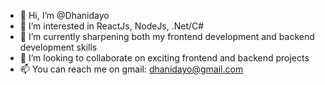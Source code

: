 - 👋 Hi, I’m @Dhanidayo
- 👀 I’m interested in ReactJs, NodeJs, .Net/C#
- 🌱 I’m currently sharpening both my frontend development and backend development skills
- 💞️ I’m looking to collaborate on exciting frontend and backend projects
- 📫 You can reach me on gmail: dhanidayo@gmail.com

<!---
Dhanidayo/Dhanidayo is a ✨ special ✨ repository because its `README.md` (this file) appears on your GitHub profile.
You can click the Preview link to take a look at your changes.
--->
